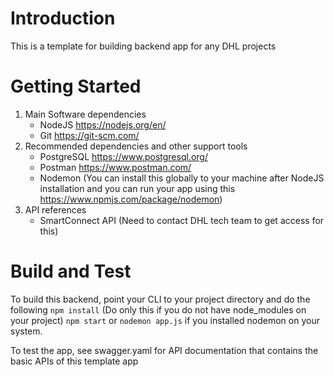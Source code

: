 # Introduction 
This is a template for building backend app for any DHL projects

# Getting Started
1.	Main Software dependencies
    - NodeJS https://nodejs.org/en/
    - Git https://git-scm.com/
2.	Recommended dependencies and other support tools
    - PostgreSQL https://www.postgresql.org/
    - Postman https://www.postman.com/
    - Nodemon (You can install this globally to your machine after NodeJS installation and you can run your app using this https://www.npmjs.com/package/nodemon)
3.	API references
    - SmartConnect API (Need to contact DHL tech team to get access for this)

# Build and Test
To build this backend, point your CLI to your project directory and do the following
```npm install``` (Do only this if you do not have node_modules on your project)
```npm start``` or ```nodemon app.js``` if you installed nodemon on your system.

To test the app, see swagger.yaml for API documentation that contains the basic APIs of this template app